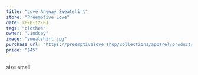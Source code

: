 ```yaml
---
title: "Love Anyway Sweatshirt"
store: "Preemptive Love"
date: 2020-12-01
tags: "clothes"
owner: "Lindsey"
image: "sweatshirt.jpg"
purchase_url: "https://preemptivelove.shop/collections/apparel/products/love-anyway-unisex-sweatshirt-mauve?variant=31334866747507"
price: "$45"
---
```

size small
